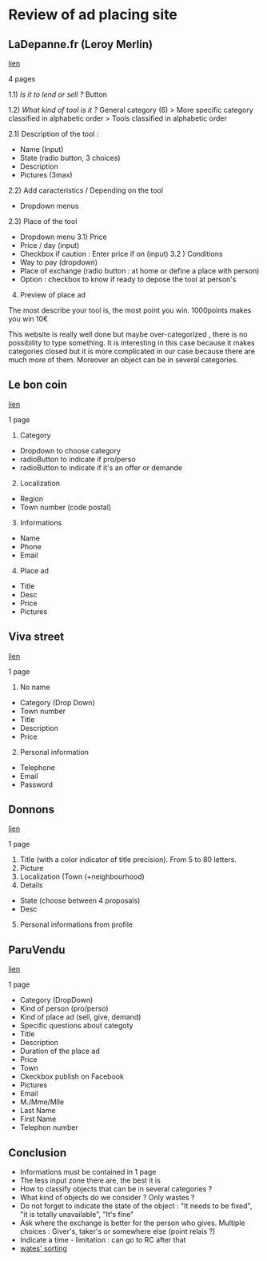 # Review of ad placing site

## LaDepanne.fr (Leroy Merlin)
[lien](http://ladepanne.fr/outils/creation)

4 pages

1.1) *Is it to lend or sell ?* Button 

1.2) *What kind of tool is it ?* General category (6) > More specific category classified in alphabetic order > Tools classified in alphabetic order

2.1) Description of the tool :
 * Name (Input)
 * State (radio button, 3 choices)
 * Description
 * Pictures (3max)
 
2.2) Add caracteristics / Depending on the tool
 * Dropdown menus
 
2.3) Place of the tool
 * Dropdown menu 
3.1) Price
 * Price / day (input)
 * Checkbox if caution : Enter price if on (input)
3.2 ) Conditions
 * Way to pay (dropdown)
 * Place of exchange (radio button : at home or define a place with person)
 * Option : checkbox to know if ready to depose the tool at person's
4) Preview of place ad
 
The most describe your tool is, the most point you win. 1000points makes you win 10€ 

This website is really well done but maybe over-categorized , there is no possibility to type something. It is interesting in this case because it makes categories closed but it is more complicated in our case because there are much more of them. Moreover an object can be in several categories.

## Le bon coin
[lien](http://www2.leboncoin.fr/ai/form/0?ca=&s=red1xe5c2b7787f946950a8fc305a59a81c8aa233f81d)

1 page
1. Category 
 * Dropdown to choose category
 * radioButton to indicate if pro/perso
 * radioButton to indicate if it's an offer or demande
2. Localization
 * Region
 * Town number (code postal)
3. Informations
 * Name
 * Phone
 * Email
4. Place ad
 * Title
 * Desc
 * Price
 * Pictures
 
 ## Viva street
[lien](http://post.vivastreet.com/)

1 page

1. No name
 * Category (Drop Down)
 * Town number
 * Title
 * Description
 * Price
2. Personal information
 * Telephone
 * Email
 * Password
 
 ## Donnons
 [lien](www.donnons.org/)
 
 1 page
 1. Title (with a color indicator of title precision). From 5 to 80 letters. 
 2. Picture
 3. Localization (Town (+neighbourhood)
 4. Details
  * State (choose between 4 proposals)
  * Desc
5. Personal informations from profile

## ParuVendu
[lien](http://www.paruvendu.fr/)

1 page
* Category (DropDown)
* Kind of person (pro/perso)
* Kind of place ad (sell, give, demand)
* Specific questions about categoty
* Title
* Description
* Duration of the place ad
* Price
* Town
* Ckeckbox publish on Facebook
* Pictures
* Email
* M./Mme/Mlle
* Last Name
* First Name
* Telephon number

## Conclusion

* Informations must be contained in 1 page
* The less input zone there are, the best it is
* How to classify objects that can be in several categories ? 
* What kind of objects do we consider ? Only wastes ? 
* Do not forget to indicate the state of the object : "It needs to be fixed", "it is totally unavailable", "It's fine"
* Ask where the exchange is better for the person who gives. Multiple choices : Giver's, taker's or somewhere else (point relais ?)
* Indicate a time - limitation : can go to RC after that
* [wates' sorting](http://www.sinoe.org/contrib/ademe/carademe/pages/guide_decheterie_tri7.php)
 
